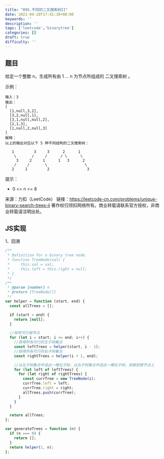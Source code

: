 ```yaml
---
title: "095.不同的二叉搜索树II"
date: 2021-04-20T17:41:38+08:00
keywords: ''
description: ''
tags: ['leetcode','binarytree']
categories: []
draft: true
difficulty: ''
---
```


## 题目

给定一个整数 n，生成所有由 1 ... n 为节点所组成的 二叉搜索树 。

示例：
```
输入：3
输出：
[
  [1,null,3,2],
  [3,2,null,1],
  [3,1,null,null,2],
  [2,1,3],
  [1,null,2,null,3]
]
解释：
以上的输出对应以下 5 种不同结构的二叉搜索树：

   1         3     3      2      1
    \       /     /      / \      \
     3     2     1      1   3      2
    /     /       \                 \
   2     1         2                 3
```

提示：

- 0 <= n <= 8

来源：力扣（LeetCode）
链接：https://leetcode-cn.com/problems/unique-binary-search-trees-ii
著作权归领扣网络所有。商业转载请联系官方授权，非商业转载请注明出处。


## JS实现

1、回溯

```javascript
/**
 * Definition for a binary tree node.
 * function TreeNode(val) {
 *     this.val = val;
 *     this.left = this.right = null;
 * }
 */
/**
 * @param {number} n
 * @return {TreeNode[]}
 */
var helper = function (start, end) {
  const allTrees = [];

  if (start > end) {
    return [null];
  }

  //枚举可行根节点
  for (let i = start; i <= end; i++) {
    //获得所有可行的左子树集合
    const leftTrees = helper(start, i - 1);
    //获得所有可行的右子树集合
    const rightTrees = helper(i + 1, end);

    //从左子树集合中选出一棵左子树，从右子树集合中选出一棵右子树，拼接到根节点上
    for (let left of leftTrees) {
      for (let right of rightTrees) {
        const currTree = new TreeNode(i);
        currTree.left = left;
        currTree.right = right;
        allTrees.push(currTree);
      }
    }
  }

  return allTrees;
};

var generateTrees = function (n) {
  if (n === 0) {
    return [];
  }
  return helper(1, n);
};
```
